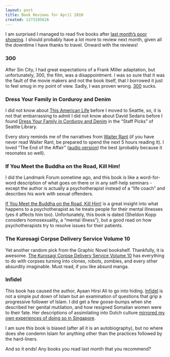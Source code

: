```yaml
--- 
layout: post
title: Book Reviews for April 2010
created: 1273195626
---
```

<p>I am surprised I managed to read five books after <a href="http://nimbupani.com/book-reviews-for-mar-2010.html">last month&rsquo;s poor showing</a>. I should probably have a lot more to review next month, given all the downtime I have thanks to travel. Onward with the reviews!</p>

<h3>300</h3>

<p>After Sin City, I had great expectations of a Frank Miller adaptation, but unfortunately, 300, the film, was a disappointment. I was so sure that it was the fault of the movie makers and not the book itself, that I borrowed it just to feel smug in my point of view. Sadly, I was proven wrong. <a href="http://www.amazon.com/gp/product/1569714029?ie=UTF8&tag=nimbupani-20&linkCode=as2&camp=1789&creative=390957&creativeASIN=1569714029">300</a> sucks.</p>


<h3>Dress Your Family in Corduroy and Denim</h3>

<p>I did not know about <a href="http://en.wikipedia.org/wiki/This_American_Life">This American Life</a> before I moved to Seattle, so, it is not that embarrassing to admit I did not know about David Sedaris before I found <a href="http://www.amazon.com/gp/product/0316010790?ie=UTF8&tag=nimbupani-20&linkCode=as2&camp=1789&creative=390957&creativeASIN=0316010790">Dress Your Family in Corduroy and Denim</a>  in the &ldquo;Staff Picks&rdquo; of Seattle Library.</p>  

<p>Every story reminds me of the narratives from <a href="http://waiterrant.net/?m=200404">Waiter Rant</a> (if you have never read Waiter Rant, be prepared to spend the next 5 hours reading it). I loved &ldquo;The End of the Affair&rdquo; (<a href="http://www.youtube.com/watch?v=P1fqvBhAnys">audio version</a>) the best (probably because it resonates so well).</p>


<h3>If You Meet the Buddha on the Road, Kill Him!</h3>

<p>I did the Landmark Forum sometime ago, and this book is like a word-for-word description of what goes on there or in any self-help seminars - except the author is actually a psychotherapist instead of a &ldquo;life coach&rdquo; and describes his work with sexual offenders.</p>

<p><a href="http://www.amazon.com/gp/product/0553278320?ie=UTF8&tag=nimbupani-20&linkCode=as2&camp=1789&creative=390957&creativeASIN=0553278320">If You Meet the Buddha on the Road, Kill Him!</a> is a great insight into what happens to a psychotherapist as he treats people for their mental illnesses (yes it affects him too). Unfortunately, this book is dated (Sheldon Kopp considers homosexuality, a &ldquo;mental illness&rdquo;), but a good read on how psychotherapists try to resolve issues for their patients.</p>

 
<h3>The Kurosagi Corpse Delivery Service Volume 10</h3>
<p>Yet another random pick from the Graphic Novel bookshelf. Thankfully, it is awesome. <a href="http://www.amazon.com/gp/product/1595824464?ie=UTF8&tag=nimbupani-20&linkCode=as2&camp=1789&creative=390957&creativeASIN=1595824464">The Kurosagi Corpse Delivery Service Volume 10</a> has everything to do with corpses turning into clones, robots, zombies, and every other absurdity imaginable. Must read, if you like absurd manga.</p>

<h3>Infidel</h3>

<p>This book has caused the author, Ayaan Hirsi Ali to go into hiding. <a href="http://www.amazon.com/gp/product/0743289692?ie=UTF8&tag=nimbupani-20&linkCode=as2&camp=1789&creative=390957&creativeASIN=0743289692">Infidel</a> is not a simple put down of Islam but an examination of questions that grip a progressive follower of Islam. I did get a few goose-bumps when she described her genital mutilation, and how resigned Somalian women were to their fate. Her descriptions of assimilating into Dutch culture <a href="http://nimbupani.com/decade-in-review.html">mirrored my own experiences of doing so in Singapore</a>. </p>

<p>I am sure this book is biased (after all it is an autobiography), but no where does she condemn Islam for anything other than the practices followed by the hard-liners.</p>

<p>And so it ends! Any books you read last month that you recommend?</p>
